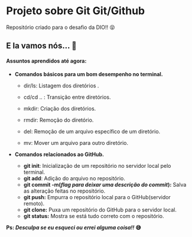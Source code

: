 # Projeto sobre Git Git/Github
Repositório criado para o desafio da DIO!! 😝

## E la vamos nós... 🏃‍
#### Assuntos aprendidos até agora:

- **Comandos básicos para um bom desempenho no terminal.**

  - dir/ls: Listagem dos diretórios .

  - cd/cd .. : Transição entre diretórios.

  - mkdir: Criação dos diretórios.

  - rmdir: Remoção do diretório.

  - del: Remoção de um arquivo específico de um diretório.

  - mv: Mover um arquivo para outro diretório.

    

- **Comandos relacionados ao GitHub.**
  - **git init**: Inicialização de um  repositório no servidor local pelo terminal.
  - **git add**: Adição do arquivo no repositório.
  - **git commit -m(_flag para deixar uma descrição do commit_):** Salva as alteração feitas no repositório.
  - **git push:** Empurra o repositório local para o GitHub(servidor remoto).
  - **git clone:** Puxa um repositório do GitHub para o servidor local.
  - **git status:** Mostra se está tudo correto com o repositório.



**Ps: _Desculpa se eu esqueci ou errei alguma coisa!!_ :sweat_smile:**

